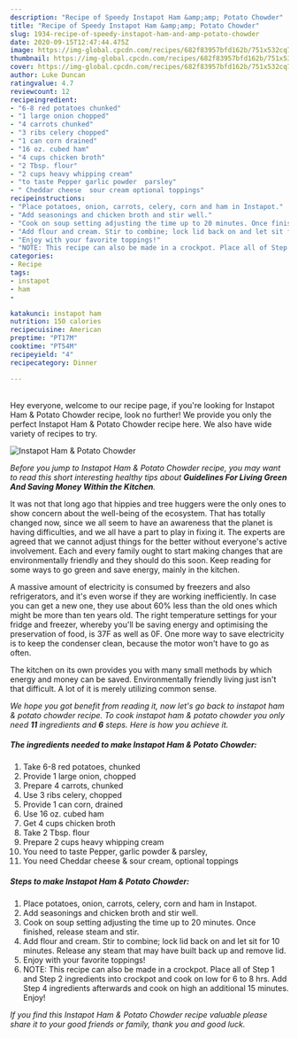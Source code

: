 ```yaml
---
description: "Recipe of Speedy Instapot Ham &amp;amp; Potato Chowder"
title: "Recipe of Speedy Instapot Ham &amp;amp; Potato Chowder"
slug: 1934-recipe-of-speedy-instapot-ham-and-amp-potato-chowder
date: 2020-09-15T12:47:44.475Z
image: https://img-global.cpcdn.com/recipes/682f83957bfd162b/751x532cq70/instapot-ham-potato-chowder-recipe-main-photo.jpg
thumbnail: https://img-global.cpcdn.com/recipes/682f83957bfd162b/751x532cq70/instapot-ham-potato-chowder-recipe-main-photo.jpg
cover: https://img-global.cpcdn.com/recipes/682f83957bfd162b/751x532cq70/instapot-ham-potato-chowder-recipe-main-photo.jpg
author: Luke Duncan
ratingvalue: 4.7
reviewcount: 12
recipeingredient:
- "6-8 red potatoes chunked"
- "1 large onion chopped"
- "4 carrots chunked"
- "3 ribs celery chopped"
- "1 can corn drained"
- "16 oz. cubed ham"
- "4 cups chicken broth"
- "2 Tbsp. flour"
- "2 cups heavy whipping cream"
- "to taste Pepper garlic powder  parsley"
- " Cheddar cheese  sour cream optional toppings"
recipeinstructions:
- "Place potatoes, onion, carrots, celery, corn and ham in Instapot."
- "Add seasonings and chicken broth and stir well."
- "Cook on soup setting adjusting the time up to 20 minutes. Once finished, release steam and stir."
- "Add flour and cream. Stir to combine; lock lid back on and let sit for 10 minutes. Release any steam that may have built back up and remove lid."
- "Enjoy with your favorite toppings!"
- "NOTE: This recipe can also be made in a crockpot. Place all of Step 1 and Step 2 ingredients into crockpot and cook on low for 6 to 8 hrs. Add Step 4 ingredients afterwards and cook on high an additional 15 minutes. Enjoy!"
categories:
- Recipe
tags:
- instapot
- ham
- 

katakunci: instapot ham  
nutrition: 150 calories
recipecuisine: American
preptime: "PT17M"
cooktime: "PT54M"
recipeyield: "4"
recipecategory: Dinner

---
```

<br>
Hey everyone, welcome to our recipe page, if you're looking for Instapot Ham &amp; Potato Chowder recipe, look no further! We provide you only the perfect Instapot Ham &amp; Potato Chowder recipe here. We also have wide variety of recipes to try.
<br>


![Instapot Ham &amp; Potato Chowder](https://img-global.cpcdn.com/recipes/682f83957bfd162b/751x532cq70/instapot-ham-potato-chowder-recipe-main-photo.jpg)

<i>Before you jump to Instapot Ham &amp; Potato Chowder recipe, you may want to read this short interesting healthy tips about 
<strong>Guidelines For Living Green And Saving Money Within the Kitchen</strong>.</i>
</br>

It was not that long ago that hippies and tree huggers were the only ones to show concern about the well-being of the ecosystem. That has totally changed now, since we all seem to have an awareness that the planet is having difficulties, and we all have a part to play in fixing it. The experts are agreed that we cannot adjust things for the better without everyone's active involvement. Each and every family ought to start making changes that are environmentally friendly and they should do this soon. Keep reading for some ways to go green and save energy, mainly in the kitchen.

A massive amount of electricity is consumed by freezers and also refrigerators, and it's even worse if they are working inefficiently. In case you can get a new one, they use about 60% less than the old ones which might be more than ten years old. The right temperature settings for your fridge and freezer, whereby you'll be saving energy and optimising the preservation of food, is 37F as well as 0F. One more way to save electricity is to keep the condenser clean, because the motor won't have to go as often.

The kitchen on its own provides you with many small methods by which energy and money can be saved. Environmentally friendly living just isn't that difficult. A lot of it is merely utilizing common sense.


<i>We hope you got benefit from reading it, now let's go back to instapot ham &amp; potato chowder recipe. To cook instapot ham &amp; potato chowder you only need <strong>11</strong> ingredients and <strong>6</strong> steps. Here is how you achieve it.
</i>

##### The ingredients needed to make Instapot Ham &amp; Potato Chowder:

1. Take 6-8 red potatoes, chunked
1. Provide 1 large onion, chopped
1. Prepare 4 carrots, chunked
1. Use 3 ribs celery, chopped
1. Provide 1 can corn, drained
1. Use 16 oz. cubed ham
1. Get 4 cups chicken broth
1. Take 2 Tbsp. flour
1. Prepare 2 cups heavy whipping cream
1. You need to taste Pepper, garlic powder &amp; parsley,
1. You need  Cheddar cheese &amp; sour cream, optional toppings


##### Steps to make Instapot Ham &amp; Potato Chowder:

1. Place potatoes, onion, carrots, celery, corn and ham in Instapot.
1. Add seasonings and chicken broth and stir well.
1. Cook on soup setting adjusting the time up to 20 minutes. Once finished, release steam and stir.
1. Add flour and cream. Stir to combine; lock lid back on and let sit for 10 minutes. Release any steam that may have built back up and remove lid.
1. Enjoy with your favorite toppings!
1. NOTE: This recipe can also be made in a crockpot. Place all of Step 1 and Step 2 ingredients into crockpot and cook on low for 6 to 8 hrs. Add Step 4 ingredients afterwards and cook on high an additional 15 minutes. Enjoy!


<i>If you find this Instapot Ham &amp; Potato Chowder recipe valuable please share it to your good friends or family, thank you and good luck.</i>

